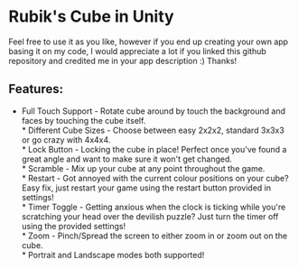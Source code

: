 # Rubik's Cube in Unity



Feel free to use it as you like, however if you end up creating your own app basing it on my code, I would appreciate a lot if you linked this github repository and credited me in your app description :) 
Thanks!

## Features: 
 * Full Touch Support - Rotate cube around by touch the background and faces by touching the cube itself.
<br /> * Different Cube Sizes - Choose between easy 2x2x2, standard 3x3x3 or go crazy with 4x4x4.
<br /> * Lock Button - Locking the cube in place! Perfect once you've found a great angle and want to make sure it won't get changed.
<br /> * Scramble - Mix up your cube at any point throughout the game.
<br /> * Restart - Got annoyed with the current colour positions on your cube? Easy fix, just restart your game using the restart button provided in settings!
<br /> * Timer Toggle - Getting anxious when the clock is ticking while you're scratching your head over the devilish puzzle? Just turn the timer off using the provided settings!
<br /> * Zoom - Pinch/Spread the screen to either zoom in or zoom out on the cube.
<br /> * Portrait and Landscape modes both supported!



